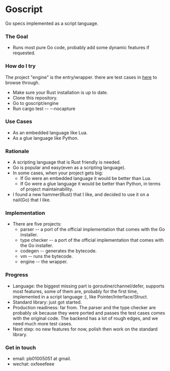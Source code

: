 # Goscript
Go specs implemented as a script language.

### The Goal
+ Runs most pure Go code, probably add some dynamic features if requested.

### How do I try
The project "engine" is the entry/wrapper. there are test cases in [here](https://github.com/oxfeeefeee/goscript/tree/master/engine/tests) to browse through.
+ Make sure your Rust installation is up to date.
+ Clone this repository.
+ Go to goscript/engine
+ Run cargo test -- --nocapture


### Use Cases
+ As an embedded language like Lua.
+ As a glue language like Python.

### Rationale
+ A scripting language that is Rust friendly is needed.
+ Go is popular and easy(even as a scripting language).
+ In some cases, when your project gets big:
    - If Go were an embedded language it would be better than Lua.
    - If Go were a glue language it would be better than Python, in terms of project maintainability.
+ I found a new hammer(Rust) that I like, and decided to use it on a nail(Go) that I like. 

### Implementation
+ There are five projects: 
    - parser -- a port of the official implementation that comes with the Go installer.
    - type checker  -- a port of the official implementation that comes with the Go installer.
    - codegen -- generates the bytecode.
    - vm -- runs the bytecode.
    - engine -- the wrapper.

### Progress
+ Language: the biggest missing part is goroutine/channel/defer, supports most features, some of them are, probably for the first time, implemented in a script language :), like Pointer/Interface/Struct.
+ Standard library: just got started.
+ Production readiness: far from. The parser and the type checker are probably ok because they were ported and passes
the test cases comes with the original code. The backend has a lot of rough edges, and we need much more test cases.
+ Next step: no new features for now, polish then work on the standard library.

### Get in touch
+ email: pb01005051 at gmail.
+ wechat: oxfeeefeee
